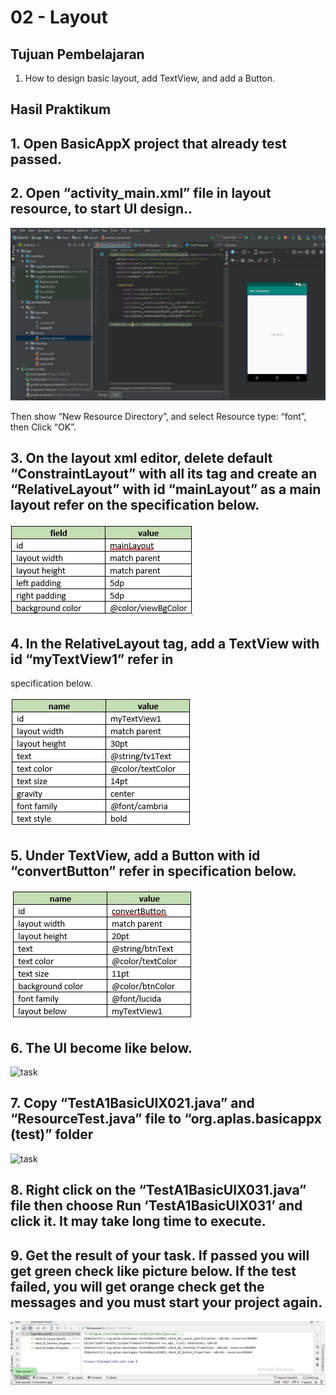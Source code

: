 # 02 - Layout

## Tujuan Pembelajaran

1. How to design basic layout, add TextView, and add a Button.

## Hasil Praktikum
## 1. Open BasicAppX project that already test passed.


## 2. Open “activity_main.xml” file in layout resource, to start UI design..

![task](IMG/task3.jpg)

Then show “New Resource Directory”, and select Resource type: “font”, then Click “OK”.

## 3. On the layout xml editor, delete default “ConstraintLayout” with all its tag and create an “RelativeLayout” with id “mainLayout” as a main layout refer on the specification below.

![task](IMG/task3-1.jpg)

## 4. In the RelativeLayout tag, add a TextView with id “myTextView1” refer in
specification below.

![task](IMG/task3-2.jpg)

## 5. Under TextView, add a Button with id “convertButton” refer in specification below.


![task](IMG/task3-3.jpg)

## 6. The UI become like below.

![task](IMG/task3full.jpg)

## 7. Copy “TestA1BasicUIX021.java” and “ResourceTest.java” file to “org.aplas.basicappx (test)” folder

![task](IMG/task3-4.jpg)

## 8. Right click on the “TestA1BasicUIX031.java” file then choose Run ‘TestA1BasicUIX031’ and click it. It may take long time to execute.

## 9. Get the result of your task. If passed you will get green check like picture below. If the test failed, you will get orange check get the messages and you must start your project again.

![task](IMG/3.png)